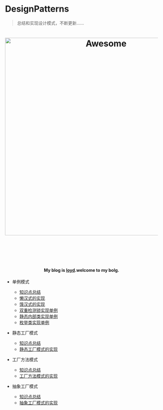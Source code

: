 # DesignPatterns

> 总结和实现设计模式，不断更新......

<h1 align="center">
	<img width="650" src="https://timgsa.baidu.com/timg?image&quality=80&size=b9999_10000&sec=1502334285&di=995bb06fda6ef3dcfe9ec9d2cfad4a68&imgtype=jpg&er=1&src=http%3A%2F%2Fec4.images-amazon.com%2Fimages%2FI%2F71gMe-hdTgL._SL1500_.jpg" alt="Awesome">
	<br>
	<br>
</h1>

<br>
<br>

<h4 align="center">My blog is <a href="http://loyd.tech">loyd</a>.welcome to my bolg.</h4>

+ 单例模式 

  + [知识点总结](http://loyd.tech/2016/03/11/%E5%8D%95%E4%BE%8B%E6%A8%A1%E5%BC%8F/) 
  + [懒汉式的实现](https://github.com/LoydC/DesignPatterns/blob/master/src/tech/loyd/dp/singleton/LazySingleton.java)
  + [饿汉式的实现](https://github.com/LoydC/DesignPatterns/blob/master/src/tech/loyd/dp/singleton/HungerSingleton.java)
  + [双重检测锁实现单例](https://github.com/LoydC/DesignPatterns/blob/master/src/tech/loyd/dp/singleton/DoubleCheckSingleton.java)
  + [静态内部类实现单例](https://github.com/LoydC/DesignPatterns/blob/master/src/tech/loyd/dp/singleton/StaticInnerSingleton.java)
  + [枚举类实现单例](https://github.com/LoydC/DesignPatterns/blob/master/src/tech/loyd/dp/singleton/EnumSingleton.java)

  
+ 静态工厂模式

  + [知识点总结](http://loyd.tech/2017/05/16/2.%E9%9D%99%E6%80%81%E5%B7%A5%E5%8E%82%E6%A8%A1%E5%BC%8F/) 
  + [静态工厂模式的实现](https://github.com/LoydC/DesignPatterns/tree/master/src/tech/loyd/dp/staticfactory)
 

+ 工厂方法模式

  + [知识点总结](http://loyd.tech/2017/05/17/3.%E5%B7%A5%E5%8E%82%E6%96%B9%E6%B3%95%E6%A8%A1%E5%BC%8F/) 
  + [工厂方法模式的实现](https://github.com/LoydC/DesignPatterns/tree/master/src/tech/loyd/dp/factorymethod)

+ 抽象工厂模式

  + [知识点总结](http://loyd.tech/2017/05/18/4.%E6%8A%BD%E8%B1%A1%E5%B7%A5%E5%8E%82%E6%A8%A1%E5%BC%8F/) 
  + [抽象工厂模式的实现](https://github.com/LoydC/DesignPatterns/tree/master/src/tech/loyd/dp/abstractfactory)


